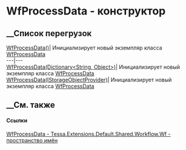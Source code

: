 # WfProcessData - конструктор
##  __Список перегрузок
[WfProcessData()](M_Tessa_Extensions_Default_Shared_Workflow_Wf_WfProcessData__ctor.htm)|
Инициализирует новый экземпляр класса
[WfProcessData](T_Tessa_Extensions_Default_Shared_Workflow_Wf_WfProcessData.htm)  
---|---  
[WfProcessData(Dictionary<String,
Object>)](M_Tessa_Extensions_Default_Shared_Workflow_Wf_WfProcessData__ctor_1.htm)|
Инициализирует новый экземпляр класса
[WfProcessData](T_Tessa_Extensions_Default_Shared_Workflow_Wf_WfProcessData.htm)  
[WfProcessData(IStorageObjectProvider)](M_Tessa_Extensions_Default_Shared_Workflow_Wf_WfProcessData__ctor_2.htm)|
Инициализирует новый экземпляр класса
[WfProcessData](T_Tessa_Extensions_Default_Shared_Workflow_Wf_WfProcessData.htm)  
##  __См. также
#### Ссылки
[WfProcessData -
](T_Tessa_Extensions_Default_Shared_Workflow_Wf_WfProcessData.htm)
[Tessa.Extensions.Default.Shared.Workflow.Wf - пространство
имён](N_Tessa_Extensions_Default_Shared_Workflow_Wf.htm)
